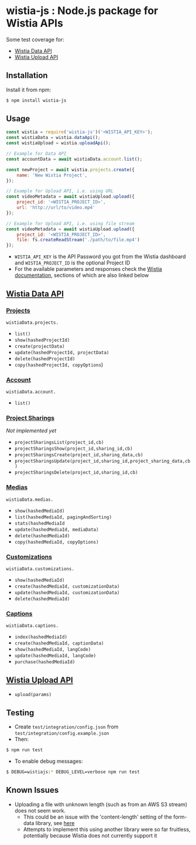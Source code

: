 
# wistia-js : Node.js package for Wistia APIs

Some test coverage for:

- [Wistia Data API](https://wistia.com/doc/data-api)
- [Wistia Upload API](https://wistia.com/doc/upload-api)

## Installation

Install it from npm:

```bash
$ npm install wistia-js
```

## Usage

```javascript
const wistia = require('wistia-js')('<WISTIA_API_KEY>');
const wistiaData = wistia.dataApi();
const wistiaUpload = wistia.uploadApi();

// Example for Data API
const accountData = await wistiaData.account.list();

const newProject = await wistia.projects.create({
	name: 'New Wistia Project',
});

// Example for Upload API, i.e. using URL
const videoMetadata = await wistiaUpload.upload({
	project_id: '<WISTIA_PROJECT_ID>',
	url: 'http://url/to/video.mp4'
});

// Example for Upload API, i.e. using file stream
const videoMetadata = await wistiaUpload.upload({
	project_id: '<WISTIA_PROJECT_ID>',
	file: fs.createReadStream('./path/to/file.mp4')
});
```

* `WISTIA_API_KEY` is the API Password you got from the Wistia dashboard and `WISTIA_PROJECT_ID` is the optional Project ID
* For the available parameters and responses check the [Wistia documentation](https://wistia.com/doc/developers), sections of which are also linked below

## [Wistia Data API](https://wistia.com/doc/data-api)

### [Projects](https://wistia.com/doc/data-api#projects)

`wistiaData.projects.`
- `list()`
- `show(hashedProjectId)`
- `create(projectData)`
- `update(hashedProjectId, projectData)`
- `delete(hashedProjectId)`
- `copy(hashedProjectId, copyOptions`)

### [Account](https://wistia.com/doc/data-api#account)

`wistiaData.account.`
- `list()`

### [Project Sharings](https://wistia.com/doc/data-api#project_sharings)

*Not implemented yet*

- `projectSharingsList(project_id,cb)`
- `projectSharingsShow(project_id,sharing_id,cb)`
- `projectSharingsCreate(project_id,sharing_data,cb)`
- `projectSharingsUpdate(project_id,sharing_id,project_sharing_data,cb)`
- `projectSharingsDelete(project_id,sharing_id,cb)`

### [Medias](https://wistia.com/doc/data-api#medias)

`wistiaData.medias.`
- `show(hashedMediaId)`
- `list(hashedMediaId, pagingAndSorting)`
- `stats(hashedMediaId`
- `update(hashedMediaId, mediaData)`
- `delete(hashedMediaId)`
- `copy(hashedMediaId, copyOptions)`

### [Customizations](https://wistia.com/doc/data-api#customizations)

`wistiaData.customizations.`

- `show(hashedMediaId)`
- `create(hashedMediaId, customizationData)`
- `update(hashedMediaId, customizationData)`
- `delete(hashedMediaId)`

### [Captions](https://wistia.com/doc/data-api#captions)

`wistiaData.captions.`

- `index(hashedMediaId)`
- `create(hashedMediaId, captionData)`
- `show(hashedMediaId, langCode)`
- `update(hashedMediaId, langCode)`
- `purchase(hashedMediaId)`

## [Wistia Upload API](https://wistia.com/doc/upload-api)

- `upload(params)`

## Testing
* Create `test/integration/config.json` from `test/integration/config.example.json`
* Then:

```bash
$ npm run test
```

* To enable debug messages:

```bash
$ DEBUG=wistiajs:* DEBUG_LEVEL=verbose npm run test
```

## Known Issues

* Uploading a file with unknown length (such as from an AWS S3 stream) does not seem work.
	* This could be an issue with the 'content-length' setting of the form-data library, see [here](https://github.com/request/request/issues/2499)
	* Attempts to implement this using another library were so far fruitless, potentially because Wistia does not currently support it
